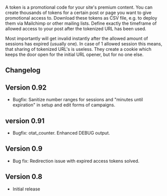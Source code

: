 A token is a promotional code for your site's premium content. You can create
thousands of tokens for a certain post or page you want to give promotional
access to. Download these tokens as CSV file, e.g. to deploy them via Mailchimp
or other mailing lists. Define exactly the timeframe of allowed access to your
post after the tokenized URL has been used.

Most importantly will get invalid instantly after the allowed amount of sessions
has expired (usually one). In case of 1 allowed session this means, that sharing
of tokenized URL's is useless. They create a cookie which keeps the door open
for the initial URL opener, but for no one else.

## Changelog

## Version 0.92

* Bugfix: Sanitize number ranges for sessions and "minutes until expiration" in 
  setup and edit forms of campaigns.

## version 0.91

* Bugfix: otat_counter. Enhanced DEBUG output.

## Version 0.9

* Bug fix: Redirection issue with expired access tokens solved.

## Version 0.8

* Initial release
